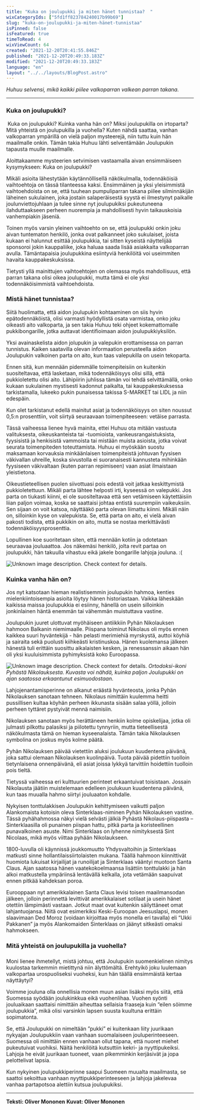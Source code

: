 ```yaml
---
title: "Kuka on joulupukki ja miten hänet tunnistaa?  "
wixCategoryIds: ["5fd1ff823784240017b99b69"]
slug: "kuka-on-joulupukki-ja-miten-hänet-tunnistaa"
isPinned: false
isFeatured: true
timeToRead: 4
wixViewCount: 64
created: "2021-12-20T20:41:55.846Z"
published: "2021-12-20T20:49:33.183Z"
modified: "2021-12-20T20:49:33.183Z"
language: "en"
layout: "../../layouts/BlogPost.astro"
---
```

*Huhuu selvensi, mikä kaikki piilee valkoparran valkean parran takana.*

---

### **Kuka on joulupukki?**
&nbsp;Kuka on joulupukki? Kuinka vanha hän on? Miksi joulupukilla on irtoparta? Mitä yhteistä on joulupukilla ja vuohella? Kuten nähdä saattaa, vanhan valkoparran ympärillä on vielä paljon mysteerejä, niin tuttu kuin hän maailmalle onkin. Tämän takia Huhuu lähti selventämään Joulupukin tapausta muulle maailmalle. 

Aloittakaamme mysteerien setvimisen vastaamalla aivan ensimmäiseen kysymykseen: Kuka on joulupukki?

Mikäli asioita lähestytään käytännöllisellä näkökulmalla, todennäköisiä vaihtoehtoja on tässä tilanteessa kaksi. Ensimmäinen ja yksi yleisimmistä vaihtoehdoista on se, että tuuhean pumpuliparran takana piilee silminnäkijän läheinen sukulainen, joka jostain salaperäisestä syystä ei ilmestynyt paikalle joulunviettojuhlaan ja tulee sinne nyt joulupukiksi pukeutuneena ilahduttaakseen perheen nuorempia ja mahdollisesti hyvin taikauskoisia vanhempiakin jäseniä. 

Toinen myös varsin yleinen vaihtoehto on se, että joulupukki onkin joku aivan tuntematon henkilö, jonka ovat palkanneet joko sukulaiset, joista kukaan ei halunnut esittää joulupukkia, tai sitten kyseistä näyttelijää sponsoroi jokin kauppaliike, joka haluaa saada lisää asiakkaita valkoparran avulla. Tämäntapaisia joulupukkina esiintyviä henkilöitä voi useimmiten havaita kauppakeskuksissa.

Tietysti yllä mainittujen vaihtoehtojen on olemassa myös mahdollisuus, että parran takana olisi oikea joulupukki, mutta tämä ei ole yksi todennäköisimmistä vaihtoehdoista.

### Mistä hänet tunnistaa?

Siitä huolimatta, että aidon joulupukin kohtaaminen on siis hyvin epätodennäköistä, olisi varmasti hyödyllistä osata varmistaa, onko joku oikeasti aito valkoparta, ja sen takia Huhuu teki ohjeet kokemattomalle pukkibongarille, jotka auttavat identifioimaan aidon joulupukkiyksilön.

Yksi avainaskelista aidon jolupukin ja valepukin erottamisessa on parran tunnistus. Kaiken saatavilla olevan informaation perusteella aidon Joulupukin valkoinen parta on aito, kun taas valepukilla on usein tekoparta.

Ennen sitä, kun mennään pidemmälle toimenpiteisiin on kuitenkin suositeltavaa, että lasketaan, mikä todennäköisyys olisi sillä, että pukkioletettu olisi aito. Lähipiirin juhlissa tämän voi tehdä selvittämällä, onko kukaan sukulainen mystisesti kadonnut paikalta, tai kauppakeskuksessa tarkistamalla, lukeeko pukin punaisessa takissa S-MARKET tai LIDL ja niin edespäin.

Kun olet tarkistanut edellä mainitut asiat ja todennäköisyys on siten noussut 0,5:n prosenttiin, voit siirtyä seuraavaan toimenpiteeseen: vetäise parrasta.

Tässä vaiheessa lienee hyvä mainita, ettei Huhuu ota mitään vastuuta valituksesta, oikeuskanteista tai -tuomioista, vankeusrangaistuksista, fyysisistä ja henkisistä vammoista tai mistään muista asioista, jotka voivat seurata toimenpiteden toteuttamista. Huhuu ei myöskään suostu maksamaan korvauksia minkäänlaisen toimenpiteistä johtuvan fyysisen väkivallan uhreille, koska sivustolla ei suoranaisesti kannusteta mihinkään fyysiseen väkivaltaan (kuten parran repimiseen) vaan asiat ilmaistaan yleistietona.

Oikeustieteellisen puolen siivottuasi pois edestä voit jatkaa keskittymistä pukkioletettuun. Mikäli parta lähtee helposti irti, kyseessä on valepukki. Jos parta on tiukasti kiinni, ei ole suositeltavaa että sen vetämiseen käytettäisiin liian paljon voimaa, koska se saattaisi johtaa entistä suurempiin vaikeuksiin. Sen sijaan on voit katsoa, näyttääkö parta olevan liimattu kiinni. Mikäli näin on, silloinkin kyse on valepukista. Se, että parta on aito, ei vielä aivan pakosti todista, että pukkikin on aito, mutta se nostaa merkittävästi todennäköisyysprosenttia.

Lopullinen koe suoritetaan siten, että mennään kotiin ja odotetaan seuraavaa jouluaattoa. Jos näkemäsi henkilö, jolta revit partaa on joulupukki, hän takuulla vihastuu eikä jakele bongarille lahjoja jouluna. :(


![Unknown image description. Check context for details.](https://static.wixstatic.com/media/07242a_8dd4844c4d284898b08756a5899de53a~mv2.jpg) <!-- Original name: Joulupukin tunnistuskaava.jpg -->


### Kuinka vanha hän on?

Jos nyt katsotaan hieman realistisemmin joulupukin hahmoa, kenties mielenkiintoisempia asioita löytyy hänen historiastaan. Vaikka läheskään kaikissa maissa joulupukkia ei esiinny, hänellä on usein silloinkin jonkinlainen häntä enemmän tai vähemmän muistuttava vastine.

Joulupukin juuret ulottuvat myöhäiseen antiikkiin Pyhän Nikolauksen hahmoon Balkanin niemimaalle. Piispana toiminut Nikolaus oli myös ennen kaikkea suuri hyväntekijä - hän pelasti merimiehiä myrskystä, auttoi köyhiä ja sairaita sekä puolusti kiihkeästi kristinuskoa. Hänen kuolemansa jälkeen hänestä tuli erittäin suosittu aikalaisten kesken, ja renessanssin aikaan hän oli yksi kuuluisimmista pyhimyksistä koko Euroopassa.


![Unknown image description. Check context for details.](https://static.wixstatic.com/media/07242a_e8179e6b7ec7409d956c812c5c3994c2~mv2.jpg) <!-- Original name: St. Nikolaus ikoni.jpg -->
*Ortodoksi-ikoni Pyhästä Nikolauksesta. Kuvasta voi nähdä, kuinka paljon Joulupukki on ajan saatossa erkaantunut esimuodostaan.*

Lahjojenantamisperinne on alkanut eräästä hyvänteosta, jonka Pyhän Nikolauksen sanotaan tehneen. Nikolaus nimittäin kuulemma heitti pussillisen kultaa köyhän perheen ikkunasta sisään salaa yöllä, jolloin perheen tyttäret pystyivät mennä naimisiin.

Nikolauksen sanotaan myös herättäneen henkiin kolme opiskelijaa, jotka oli julmasti pilkottu palasiksi ja piilotettu tynnyriin, mutta tieteellisestä näkökulmasta tämä on hieman kyseenalaista. Tämän takia Nikolauksen symbolina on joskus myös kolme päätä.

Pyhän Nikolauksen päivää vietettiin aluksi joulukuun kuudentena päivänä, joka sattui olemaan Nikolauksen kuolinpäivä. Tuota päivää pidettiin tuolloin tietynlaisena onnenpäivänä, eli asiat joissa lykkyä tarvittiin hoidettiin tuolloin pois tieltä.

Tietyssä vaiheessa eri kulttuurien perinteet erkaantuivat toisistaan. Jossain Nikolausta jäätiin muistelemaan edelleen joulukuun kuudentena päivänä, kun taas muualla hahmo siirtyi jouluaaton kohdalle.

Nykyisen tonttulakkisen Joulupukin kehittymiseen vaikutti paljon Alankomaista kotoisin oleva Sinterklaas-niminen Pyhän Nikolauksen vastine. Tässä pyhähahmossa näkyi vielä selvästi jälkiä Pyhästä Nikolaus-piispasta – Sinterklaasilla oli punainen piispan hattu, pitkä parta ja koristeellinen punavalkoinen asuste. Nimi Sinterklaas on lyhenne nimityksestä Sint Nicolaas, mikä myös viittaa pyhään Nikolaukseen.

1800-luvulla oli käynnissä joukkomuutto Yhdysvaltoihin ja Sinterklaas matkusti sinne hollantilaissiirtolaisten mukana. Täällä hahmoon kiinnittivät huomiota lukuisat kirjailijat ja runoilijat ja Sinterklaas vääntyi muotoon Santa Claus. Ajan saatossa hänen vaatekokoelmaansa lisättiin tonttulakki ja hän alkoi matkustella ympäriinsä lentävällä kelkalla, jota vetämään saapuivat ennen pitkää kahdeksan poroa.

Eurooppaan nyt amerikkalainen Santa Claus levisi toisen maailmansodan jälkeen, jolloin perinnettä levittivät amerikkalaiset sotilaat ja usein hänet otettiin lämpimästi vastaan. Jotkut maat ovat kuitenkin säilyttäneet omat lahjantuojansa. Niitä ovat esimerkiksi Keski-Euroopan Jeesuslapsi, monen slaavimaan Ded Moroz (voidaan kirjoittaa myös monella eri tavalla) eli “Ukki Pakkanen” ja myös Alankomaiden Sinterklaas on jäänyt sitkeästi omaksi hahmokseen.

### Mitä yhteistä on joulupukilla ja vuohella?
### 
Moni lienee ihmetellyt, mistä johtuu, että Joulupukin suomenkielinen nimitys kuulostaa tarkemmin mietittynä niin älyttömältä. Erehtyikö joku luulemaan valkopartaa urospuoliseksi vuoheksi, kun hän täällä ensimmäistä kertaa näyttäytyi?

Voimme jouluna olla onnellisia monen muun asian lisäksi myös siitä, että Suomessa syödään joulukinkkua eikä vuohenlihaa. Vuohen syönti jouluaikaan saattaisi nimittäin aiheuttaa sellaisia fraaseja kuin “eilen söimme joulupukkia”, mikä olisi varsinkin lapsen suusta kuultuna erittäin sopimatonta.

Se, että Joulupukki on nimeltään ”pukki” ei kuitenkaan liity juurikaan nykyajan Joulupukkiin vaan vanhaan suomalaiseen jouluperinteeseen. Suomessa oli nimittäin ennen vanhaan ollut tapana, että nuoret miehet pukeutuivat vuohiksi. Näitä henkilöitä kutsuttiin kekri- ja nyyttipukeiksi. Lahjoja he eivät juurikaan tuoneet, vaan pikemminkin kerjäsivät ja jopa pelottelivat lapsia.

Kun nykyinen joulupukkiperinne saapui Suomeen muualta maailmasta, se saattoi sekoittua vanhaan nyyttipukkiperinteeseen ja lahjoja jakelevaa vanhaa partapotsoa alettiin kutsua joulupukiksi. 

---

**Teksti: Oliver Mononen**
**Kuvat: Oliver Mononen**


